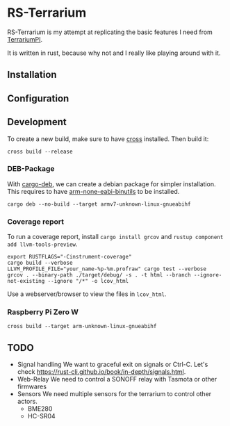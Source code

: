 # RS-Terrarium

RS-Terrarium is my attempt at replicating the basic features I need from
[TerrariumPI](https://github.com/theyosh/TerrariumPI).

It is written in rust, because why not and I really like playing around with it.

## Installation

## Configuration

## Development

To create a new build, make sure to have [cross](https://github.com/cross-rs/cross) installed. Then build it:

```shell
cross build --release
```

### DEB-Package

With [cargo-deb](https://github.com/kornelski/cargo-deb), we can create a debian package for simpler installation.
This requires to have [arm-none-eabi-binutils](https://archlinux.org/packages/community/x86_64/arm-none-eabi-binutils/) to be installed.

```shell
cargo deb --no-build --target armv7-unknown-linux-gnueabihf
```

### Coverage report

To run a coverage report, install `cargo install grcov` and `rustup component add llvm-tools-preview`.

```shell
export RUSTFLAGS="-Cinstrument-coverage"
cargo build --verbose
LLVM_PROFILE_FILE="your_name-%p-%m.profraw" cargo test --verbose
grcov . --binary-path ./target/debug/ -s . -t html --branch --ignore-not-existing --ignore "/*" -o lcov_html
```

Use a webserver/browser to view the files in `lcov_html`.

### Raspberry Pi Zero W

```
cross build --target arm-unknown-linux-gnueabihf
```

## TODO

* Signal handling
  We want to graceful exit on signals or Ctrl-C. Let's check https://rust-cli.github.io/book/in-depth/signals.html.
* Web-Relay
  We need to control a SONOFF relay with Tasmota or other firmwares
* Sensors
  We need multiple sensors for the terrarium to control other actors.
  - BME280
  - HC-SR04
